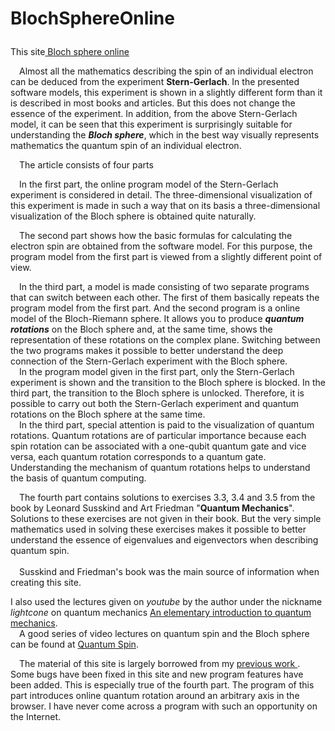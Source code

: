 # BlochSphereOnline<p>
<p>
  This site<a href="https://vlad0007.github.io/BlochSphereOnline//" target="_blank"> Bloch sphere online </a>
</p>
&ensp;&ensp;Almost all the mathematics describing the spin of an individual electron can be deduced from the experiment
<b>Stern-Gerlach</b>. In the presented software models, this experiment is shown in a slightly different form
than it is described in most books and articles. But this does not change the essence of the experiment.
In addition, from the above Stern-Gerlach model, it can be seen that this experiment is surprisingly suitable
for understanding the <b><em>Bloch sphere</b></em>, which in the best way visually represents mathematics
the quantum spin of an individual electron.
</p>
<p>
&ensp;&ensp;The article consists of four parts
</p>
<p>
&ensp;&ensp;In the first part, the online program model of the Stern-Gerlach experiment is considered in detail. The three-dimensional visualization of this experiment
is made in such a way that on its basis a three-dimensional visualization
of the Bloch sphere is obtained quite naturally.
</p>
<p>
&ensp;&ensp;The second part shows how the basic formulas for calculating the electron spin are obtained from the software model.
For this purpose, the program model from the first part is viewed from a slightly different point of view.
</p>
<p>
&ensp;&ensp;In the third part, a model is made consisting of two separate programs that can
switch between each other. The first of them basically repeats the program model from the first part.
And the second program is a online model of the Bloch-Riemann sphere. It allows you to produce
<em><b>quantum rotations</b></em> on the Bloch sphere and, at the same time, shows the representation of these rotations on the 
complex plane. Switching between the two programs makes it possible to better understand the deep connection of the Stern-Gerlach experiment
with the Bloch sphere.
<br>
&ensp;&ensp;In the program model given in the first part, only the Stern-Gerlach experiment is shown and
the transition to the Bloch sphere is blocked. In the third part, the transition to the Bloch sphere is unlocked. Therefore, it
is possible to carry out both the Stern-Gerlach experiment and quantum rotations on the Bloch sphere at the same time.
<br>
&ensp;&ensp;In the third part, special attention is paid to the visualization of quantum rotations.
Quantum rotations are of particular importance because each spin rotation can be associated
with a one-qubit quantum gate and vice versa, each quantum rotation corresponds to a quantum gate.
Understanding the mechanism of quantum rotations helps to understand the basis of quantum computing.
</p>
<p>
&ensp;&ensp;The fourth part contains solutions to exercises 3.3, 3.4 and 3.5 from the book by Leonard Susskind and Art Friedman "<b>Quantum Mechanics</b>".
Solutions to these exercises are not given in their book.
But the very simple mathematics used in solving these exercises makes it possible to better understand the essence
of eigenvalues and eigenvectors when describing quantum spin.
<br><br>
&ensp;&ensp;Susskind and Friedman's book was the main source of information when creating this site.
</p>
<p>
I also used the lectures given on <em>youtube</em> by the author under the nickname <em>lightcone</em> on quantum mechanics
<a href = "https://www.youtube.com/playlist?list=PLnbH8YQPwKbnofSQkZE05PKzPXzbDCVXv" target="_blank">An elementary introduction to quantum mechanics</a>.
<br>&ensp;&ensp;A good series of video lectures on quantum spin and the Bloch sphere can be found at
<a href = "https://www.youtube.com/playlist?list=PLx5rbdJH2sWYSohLmK3aAYMr9T7uNyOqv" target="_blank">Quantum Spin</a>.
</p>

<p>
&ensp;&ensp;The material of this site is largely borrowed from my <a href="https://vlad0007.github.io/QuantumSpin/" target="_blank"> previous work </a>.
Some bugs have been fixed in this site and new program features have been added. This is especially true of the fourth part.
The program of this part introduces online quantum rotation around an arbitrary axis in the browser. 
I have never come across a program with such an opportunity on the Internet.
</p>
